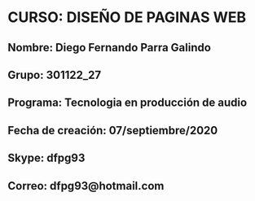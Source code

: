 
<!DOCTYPE html>
<html lang="en">
<head>
    <meta charset="UTF-8">
    <meta name="viewport" content="width=device-width, initial-scale=1.0">
    <title>Document</title>
</head>
<body>
<h1>CURSO: DISEÑO DE PAGINAS WEB</h1>
<h2>Nombre: Diego Fernando Parra Galindo</h2>
<h2>Grupo: 301122_27</h2>
<h2>Programa: Tecnologia en producción de audio</h2>
<h2>Fecha de creación: 07/septiembre/2020</h2>
<h2>Skype: dfpg93</h2>
<h2>Correo: dfpg93@hotmail.com</h2>
</body>
</html>
